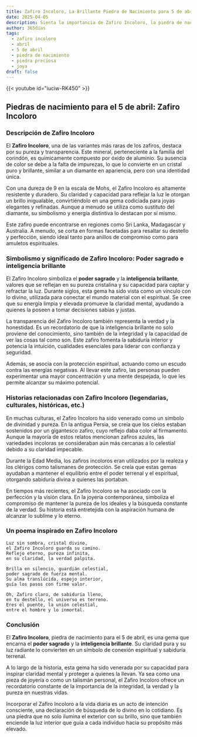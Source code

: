 ```yaml
---
title: Zafiro Incoloro, La Brillante Piedra de Nacimiento para 5 de abril
date: 2025-04-05
description: Sienta la importancia de Zafiro Incoloro, la piedra de nacimiento de 5 de abril que simboliza Poder sagrado e inteligencia brillante. Deje que su belleza y significado iluminen su día.
author: 365días
tags:
  - zafiro incoloro
  - abril
  - 5 de abril
  - piedra de nacimiento
  - piedra preciosa
  - joya
draft: false
---
```


{{< youtube id="iuciw-RK450" >}}

## Piedras de nacimiento para el 5 de abril: Zafiro Incoloro

### Descripción de Zafiro Incoloro

El **Zafiro Incoloro**, una de las variantes más raras de los zafiros, destaca por su pureza y transparencia. Este mineral, perteneciente a la familia del corindón, es químicamente compuesto por óxido de aluminio. Su ausencia de color se debe a la falta de impurezas, lo que lo convierte en un cristal puro y brillante, similar a un diamante en apariencia, pero con una identidad única.

Con una dureza de 9 en la escala de Mohs, el Zafiro Incoloro es altamente resistente y duradero. Su claridad y capacidad para reflejar la luz le otorgan un brillo inigualable, convirtiéndolo en una gema codiciada para joyas elegantes y refinadas. Aunque a menudo se utiliza como sustituto del diamante, su simbolismo y energía distintiva lo destacan por sí mismo.

Este zafiro puede encontrarse en regiones como Sri Lanka, Madagascar y Australia. A menudo, se corta en formas facetadas para resaltar su destello y perfección, siendo ideal tanto para anillos de compromiso como para amuletos espirituales.

### Simbolismo y significado de Zafiro Incoloro: Poder sagrado e inteligencia brillante

El Zafiro Incoloro simboliza el **poder sagrado** y la **inteligencia brillante**, valores que se reflejan en su pureza cristalina y su capacidad para captar y refractar la luz. Durante siglos, esta gema ha sido vista como un vínculo con lo divino, utilizada para conectar el mundo material con el espiritual. Se cree que su energía limpia y elevada promueve la claridad mental, ayudando a quienes la poseen a tomar decisiones sabias y justas.

La transparencia del Zafiro Incoloro también representa la verdad y la honestidad. Es un recordatorio de que la inteligencia brillante no solo proviene del conocimiento, sino también de la integridad y la capacidad de ver las cosas tal como son. Este zafiro fomenta la sabiduría interior y potencia la intuición, cualidades esenciales para liderar con confianza y seguridad.

Además, se asocia con la protección espiritual, actuando como un escudo contra las energías negativas. Al llevar este zafiro, las personas pueden experimentar una mayor concentración y una mente despejada, lo que les permite alcanzar su máximo potencial.

### Historias relacionadas con Zafiro Incoloro (legendarias, culturales, históricas, etc.)

En muchas culturas, el Zafiro Incoloro ha sido venerado como un símbolo de divinidad y pureza. En la antigua Persia, se creía que los cielos estaban sostenidos por un gigantesco zafiro, cuyo reflejo daba color al firmamento. Aunque la mayoría de estos relatos mencionan zafiros azules, las variedades incoloras se consideraban aún más cercanas a lo celestial debido a su claridad impecable.

Durante la Edad Media, los zafiros incoloros eran utilizados por la realeza y los clérigos como talismanes de protección. Se creía que estas gemas ayudaban a mantener el equilibrio entre el poder terrenal y el espiritual, otorgando sabiduría divina a quienes las portaban.

En tiempos más recientes, el Zafiro Incoloro se ha asociado con la perfección y la visión clara. En la joyería contemporánea, simboliza el compromiso de mantener la pureza de los ideales y la búsqueda constante de la verdad. Su historia está entretejida con la aspiración humana de alcanzar lo sublime y lo eterno.

### Un poema inspirado en Zafiro Incoloro

```
Luz sin sombra, cristal divino,  
el Zafiro Incoloro guarda su camino.  
Reflejo eterno, pureza infinita,  
en su claridad, la verdad palpita.  

Brilla en silencio, guardián celestial,  
poder sagrado de fuerza mental.  
Su alma translúcida, espejo interior,  
guía los pasos con firme valor.  

Oh, Zafiro claro, de sabiduría lleno,  
en tu destello, el universo es terreno.  
Eres el puente, la unión celestial,  
entre el hombre y lo inmortal.
```

### Conclusión

El **Zafiro Incoloro**, piedra de nacimiento para el 5 de abril, es una gema que encarna el **poder sagrado** y la **inteligencia brillante**. Su claridad pura y su luz radiante lo convierten en un símbolo de conexión espiritual y sabiduría terrenal.

A lo largo de la historia, esta gema ha sido venerada por su capacidad para inspirar claridad mental y proteger a quienes la llevan. Ya sea como una pieza de joyería o como un talismán personal, el Zafiro Incoloro ofrece un recordatorio constante de la importancia de la integridad, la verdad y la pureza en nuestras vidas.

Incorporar el Zafiro Incoloro a la vida diaria es un acto de intención consciente, una declaración de búsqueda de lo divino en lo cotidiano. Es una piedra que no solo ilumina el exterior con su brillo, sino que también enciende la luz interior que guía a cada individuo hacia su propósito más elevado.